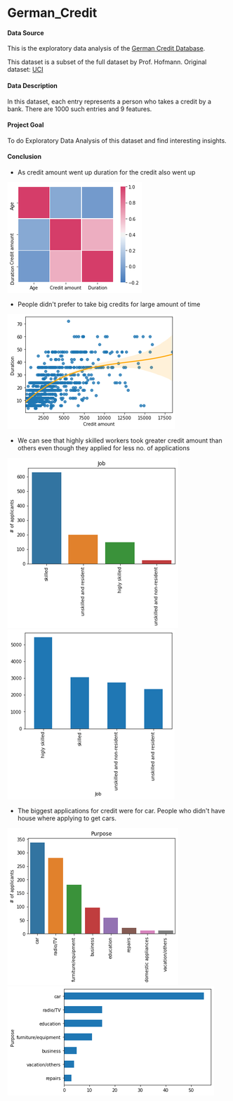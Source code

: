# German_Credit

#### Data Source

This is the exploratory data analysis of the [German Credit Database](https://www.kaggle.com/uciml/german-credit).

This dataset is a subset of the full dataset by Prof. Hofmann. Original dataset: [UCI](https://archive.ics.uci.edu/ml/datasets/Statlog+%28German+Credit+Data%29)

#### Data Description

In this dataset, each entry represents a person who takes a credit by a bank. There are 1000 such entries and 9 features.

#### Project Goal

To do Exploratory Data Analysis of this dataset and find interesting insights.

#### Conclusion

* As credit amount went up duration for the credit also went up

![credit_heatmap](/images/credit_heatmap.png)

* People didn't prefer to take big credits for large amount of time

![credit_dur_regplot](/images/credit_dur_regplot.png)

* We can see that highly skilled workers took greater credit amount than others even though they applied for less no. of applications

![Job_num_application](/images/Job_num_application.png)
![Job_amount](/images/Job_amount.png)

* The biggest applications for credit were for car. People who didn't have house where applying to get cars.

![Purpose_count](/images/Purpose_count.png)![free_purpose](/images/free_purpose.png)



